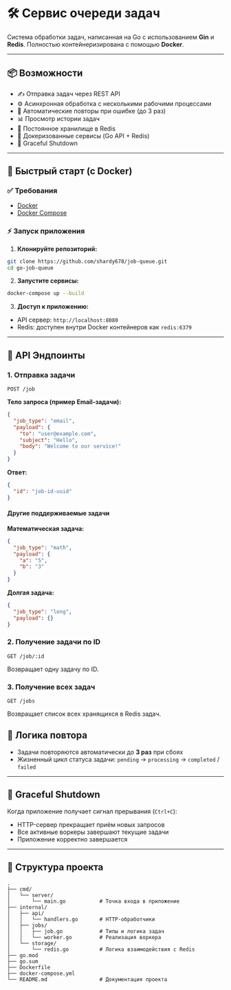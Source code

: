 # 🛠️ Сервис очереди задач

Система обработки задач, написанная на Go с использованием **Gin** и **Redis**. Полностью контейнеризирована с помощью **Docker**.

---

## 📦 Возможности

* ✍️ Отправка задач через REST API
* ⚙️ Асинхронная обработка с несколькими рабочими процессами
* 🔁 Автоматические повторы при ошибке (до 3 раз)
* 📊 Просмотр истории задач
* 📀 Постоянное хранилище в Redis
* 🚧 Докеризованные сервисы (Go API + Redis)
* 🛑 Graceful Shutdown

---

## 🚀 Быстрый старт (с Docker)

### ✅ Требования

* [Docker](https://www.docker.com/)
* [Docker Compose](https://docs.docker.com/compose/)

### ⚡ Запуск приложения

1. **Клонируйте репозиторий:**

```bash
git clone https://github.com/shardy678/job-queue.git
cd go-job-queue
```

2. **Запустите сервисы:**

```bash
docker-compose up --build
```

3. **Доступ к приложению:**

* API сервер: `http://localhost:8080`
* Redis: доступен внутри Docker контейнеров как `redis:6379`

---

## 🔧 API Эндпоинты

### 1. Отправка задачи

`POST /job`

**Тело запроса (пример Email-задачи):**

```json
{
  "job_type": "email",
  "payload": {
    "to": "user@example.com",
    "subject": "Hello",
    "body": "Welcome to our service!"
  }
}
```

**Ответ:**

```json
{
  "id": "job-id-uuid"
}
```

#### Другие поддерживаемые задачи


**Математическая задача:**

```json
{
  "job_type": "math",
  "payload": {
    "a": "5",
    "b": "3"
  }
}
```

**Долгая задача:**

```json
{
  "job_type": "long",
  "payload": {}
}
```

### 2. Получение задачи по ID

`GET /job/:id`

Возвращает одну задачу по ID. 

### 3. Получение всех задач

`GET /jobs`

Возвращает список всех хранящихся в Redis задач.

## 🔁 Логика повтора

* Задачи повторяются автоматически до **3 раз** при сбоях
* Жизненный цикл статуса задачи: `pending` → `processing` → `completed` / `failed`

---

## 🛑 Graceful Shutdown

Когда приложение получает сигнал прерывания (`Ctrl+C`):

* HTTP-сервер прекращает приём новых запросов
* Все активные воркеры завершают текущие задачи
* Приложение корректно завершается

---

## 📁 Структура проекта

```
.
├── cmd/
│   └── server/
│       └── main.go           # Точка входа в приложение
├── internal/
│   ├── api/
│   │   └── handlers.go       # HTTP-обработчики
│   ├── jobs/
│   │   ├── job.go            # Типы и логика задач
│   │   └── worker.go         # Реализация воркера
│   └── storage/
│       └── redis.go          # Логика взаимодействия с Redis
├── go.mod                    
├── go.sum                    
├── Dockerfile                
├── docker-compose.yml      
└── README.md                 # Документация проекта
```
